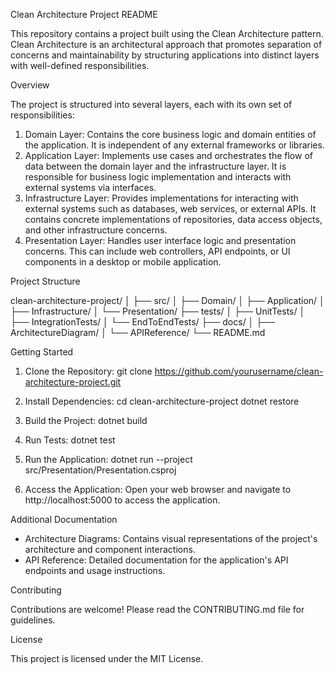 Clean Architecture Project README

This repository contains a project built using the Clean Architecture pattern. Clean Architecture is an architectural approach that promotes separation of concerns and maintainability by structuring applications into distinct layers with well-defined responsibilities.

Overview

The project is structured into several layers, each with its own set of responsibilities:

1. Domain Layer: Contains the core business logic and domain entities of the application. It is independent of any external frameworks or libraries.
2. Application Layer: Implements use cases and orchestrates the flow of data between the domain layer and the infrastructure layer. It is responsible for business logic implementation and interacts with external systems via interfaces.
3. Infrastructure Layer: Provides implementations for interacting with external systems such as databases, web services, or external APIs. It contains concrete implementations of repositories, data access objects, and other infrastructure concerns.
4. Presentation Layer: Handles user interface logic and presentation concerns. This can include web controllers, API endpoints, or UI components in a desktop or mobile application.

Project Structure

clean-architecture-project/
│
├── src/
│   ├── Domain/
│   ├── Application/
│   ├── Infrastructure/
│   └── Presentation/
├── tests/
│   ├── UnitTests/
│   ├── IntegrationTests/
│   └── EndToEndTests/
├── docs/
│   ├── ArchitectureDiagram/
│   └── APIReference/
└── README.md

Getting Started

1. Clone the Repository: 
   git clone https://github.com/yourusername/clean-architecture-project.git
   
2. Install Dependencies: 
   cd clean-architecture-project
   dotnet restore
   
3. Build the Project: 
   dotnet build
   
4. Run Tests: 
   dotnet test
   
5. Run the Application: 
   dotnet run --project src/Presentation/Presentation.csproj
   
6. Access the Application: 
   Open your web browser and navigate to http://localhost:5000 to access the application.

Additional Documentation

- Architecture Diagrams: Contains visual representations of the project's architecture and component interactions.
- API Reference: Detailed documentation for the application's API endpoints and usage instructions.

Contributing

Contributions are welcome! Please read the CONTRIBUTING.md file for guidelines.

License

This project is licensed under the MIT License.
